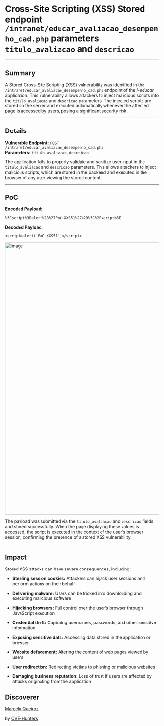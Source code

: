 # Cross-Site Scripting (XSS) Stored endpoint `/intranet/educar_avaliacao_desempenho_cad.php` parameters `titulo_avaliacao` and `descricao`

---

## Summary

A Stored Cross-Site Scripting (XSS) vulnerability was identified in the `/intranet/educar_avaliacao_desempenho_cad.php` endpoint of the _i-educar_ application. This vulnerability allows attackers to inject malicious scripts into the `titulo_avaliacao` and `descricao` parameters. The injected scripts are stored on the server and executed automatically whenever the affected page is accessed by users, posing a significant security risk.

---

## Details

**Vulnerable Endpoint:** `POST /intranet/educar_avaliacao_desempenho_cad.php`  
**Parameters:** `titulo_avaliacao`, `descricao`

The application fails to properly validate and sanitize user input in the `titulo_avaliacao` and `descricao` parameters. This allows attackers to inject malicious scripts, which are stored in the backend and executed in the browser of any user viewing the stored content.

---

## PoC

**Encoded Payload:**

`%3Cscript%3Ealert%28%27PoC-XXS51%27%29%3C%2Fscript%3E`

**Decoded Payload:**

`<script>alert('PoC-XXS51')</script>`

<img width="737" height="887" alt="image" src="https://github.com/user-attachments/assets/7a3d215f-8a16-4314-8acc-68c7ff2dfb36" />


The payload was submitted via the `titulo_avaliacao` and `descricao` fields and stored successfully. When the page displaying these values is accessed, the script is executed in the context of the user's browser session, confirming the presence of a stored XSS vulnerability.

---

## Impact

Stored XSS attacks can have severe consequences, including:

- **Stealing session cookies:** Attackers can hijack user sessions and perform actions on their behalf
    
- **Delivering malware:** Users can be tricked into downloading and executing malicious software
    
- **Hijacking browsers:** Full control over the user’s browser through JavaScript execution
    
- **Credential theft:** Capturing usernames, passwords, and other sensitive information
    
- **Exposing sensitive data:** Accessing data stored in the application or browser
    
- **Website defacement:** Altering the content of web pages viewed by users
    
- **User redirection:** Redirecting victims to phishing or malicious websites
    
- **Damaging business reputation:** Loss of trust if users are affected by attacks originating from the application

## Discoverer

[Marcelo Queiroz](www.linkedin.com/in/marceloqueirozjr) 

by [CVE-Hunters](https://github.com/Sec-Dojo-Cyber-House/cve-hunters)
